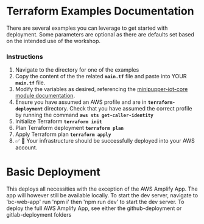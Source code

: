 # Terraform Examples Documentation
There are several examples you can leverage to get started with deployment. Some parameters are optional as there are defaults set based on the intended use of the workshop.
### Instructions
1. Navigate to the directory for one of the examples
2. Copy the content of the the related **`main.tf`** file and paste into YOUR **`main.tf`** file.
3. Modify the variables as desired, referencing the [minipupper-iot-core module documentation](/terraform-deployment/modules/minipupper-iot-core/README.md).
4. Ensure you have assumed an AWS profile and are in **`terraform-deployment`** directory. Check that you have assumed the correct profile by running the command **`aws sts get-caller-identity`**
5. Initialize Terraform **`terraform init`**
6. Plan Terraform deployment **`terraform plan`**
7. Apply Terraform plan **`terraform apply`**
8. ✅ 🎉 Your infrastructure should be successfully deployed into your AWS account.


# Basic Deployment
This deploys all necessities with the exception of the AWS Amplify App. The app will however still be available locally. To start the dev server, navigate to 'bc-web-app' run 'npm i' then 'npm run dev' to start the dev server. To deploy the full AWS Amplify App, see either the github-deployment or gitlab-deployment folders
